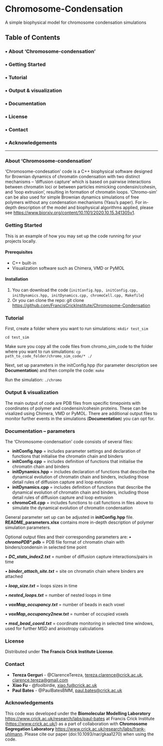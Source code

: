 # Chromosome-Condensation
A simple biophysical model for chromosome condensation simulations


## Table of Contents

### •	 About ‘Chromosome-condensation’

### •	 Getting Started

### • Tutorial

### •	Output & visualization

### •	Documentation

### •	License

### •	Contact

### •	Acknowledgements

------------------------------------

### About ‘Chromosome-condensation’

‘Chromosome-condesation’ code is a C++ biophysical software designed for Brownian dynamics of chromatin condensation with two distinct mechanisms – ‘diffusion capture’ which is based on pairwise interactions between chromatin loci or between particles mimicking condensin/cohesin, and ‘loop extrusion’, resulting in formation of chromatin loops. ‘Chromo-sim’ can be also used for simple Brownian dynamics simulations of free polymers without any condensation mechanisms (Yasu’s paper). 
For in-depth description of the model and biophysical algorithms applied, please see https://www.biorxiv.org/content/10.1101/2020.10.15.341305v1.


### Getting Started

This is an example of how you may set up the code running for your projects locally.

#### Prerequisites
-	C++ built-in
-	Visualization software such as Chimera, VMD or PyMOL

#### Installation
1.	You can download the code (`initConfig.hpp, initConfig.cpp, initDynamics.hpp, initDynamics.cpp, chromoCell.cpp, Makefile`)
2.	Or you can clone the repo: git clone https://github.com/FrancisCrickInstitute/Chromosome-Condensation


### Tutorial

First, create a folder where you want to run simulations:
`mkdir test_sim`

`cd test_sim`

Make sure you copy all the code files from chromo_sim_code to the folder where you want to run simulations:
`cp path_to_code_folder/chromo_sim_code/* ./ `

Next, set up parameters in the initConfig.hpp (for parameter description see **Documentation**) and then compile the code:
`make`

Run the simulation:
`./chromo`


### Output & visualization

The main output of code are PDB files from specific timepoints with coordinates of polymer and condensin/cohesin proteins. These can be visalized using Chimera, VMD or PyMOL. There are additional output files to monitor further events in the simulations (**Documentation**) you can opt for. 


### Documentation – parameters 

The ‘Chromosome-condensation’ code consists of several files:

- **initConfig.hpp** = includes parameter settings and declaration of functions that initialise the chromatin chain and binders
- **initConfig.cpp** = includes definition of functions that initialise the chromatin chain and binders
- **initDynamics.hpp** = includes declaration of functions that describe the dynamical evolution of chromatin chain and binders, including those detail rules of diffusion capture and loop extrusion
- **initDynamics.cpp** = includes definition of functions that describe the dynamical evolution of chromatin chain and binders, including those detail rules of diffusion capture and loop extrusion
- **chromoCell.cpp** = includes functions to call functions in files above to simulate the dynamical evolution of chromatin condensation


General parameter set up can be adjusted in **initConfig.hpp** file. **README_parameters.xlsx** contains more in-depth description of polymer simulation parameters.

Optional output files and their corresponding parameters are:
•	**_chromoPDB_*.pdb** = PDB file format of chromatin chain with binders/condensin in selected time point

•	**_DC_stats_index2.txt_** = number of diffusion capture interactions/pairs in time

•	**_binder_attach_site.txt_** = site on chromatin chain where binders are attached

•	**_loop_size.txt_** = loops sizes in time

•	**_nested_loops.txt_** = number of nested loops in time

•	**_voxMap_occupancy.txt_** = number of beads in each voxel

•	**_voxMap_occupancy2new.txt_** = number of occupied voxels

•	**_msd_bead_coord.txt_** = coordinate monitoring in selected time windows, used for further MSD and anisotropy calculations



### License
Distributed under **The Francis Crick Institute License**. 
 

### Contact
-	**Tereza Gerguri** - @ClarenceTereza, tereza.clarence@crick.ac.uk, clarence.tereza@gmail.com
-	**Xiao Fu** - @foolbirdie, xiao.fu@crick.ac.uk
-	**Paul Bates** - @PaulBatesBMM, paul.bates@crick.ac.uk


### Acknowledgements

This code was developed under the **Biomolecular Modelling Laboratory** https://www.crick.ac.uk/research/labs/paul-bates at Francis Crick Institute (https://www.crick.ac.uk/) as a part of collaboration with **Chromosome Segregation Laboratory** https://www.crick.ac.uk/research/labs/frank-uhlmann. 
Please cite our paper (doi:10.1093/nar/gkaa1270) when using the code.




